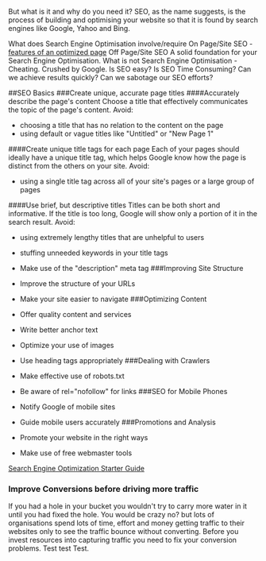 But what is it and why do you need it? SEO, as the name suggests, is the process of building and optimising your website so that it is found by search engines like Google, Yahoo and Bing. 

What does Search Engine Optimisation involve/require
On Page/Site SEO - [features of an optimized page](https://moz.com/learn/seo/on-page-factors)
Off Page/Site SEO
A solid foundation for your Search Engine Optimisation.
What is not Search Engine Optimisation - Cheating. Crushed by Google.
Is SEO easy? Is SEO Time Consuming?
Can we achieve results quickly?
Can we sabotage our SEO efforts?

##SEO Basics
###Create unique, accurate page titles
####Accurately describe the page's content
Choose a title that effectively communicates the topic of the page's content.
Avoid:
- choosing a title that has no relation to the content on the page
- using default or vague titles like "Untitled" or "New Page 1"

####Create unique title tags for each page
Each  of  your  pages  should  ideally  have  a  unique  title  tag,  which  helps  Google  know  how  the  page  is distinct from the others on your site.
Avoid:
- using a single title tag across all of your site's pages or a large group of pages

####Use brief, but descriptive titles
Titles can be both short and informative. If the title is too long, Google will show only a portion of it in the search result.
Avoid:
- using extremely lengthy titles that are unhelpful to users
- stuffing unneeded keywords in your title tags

- Make use of the "description" meta tag
###Improving Site Structure
- Improve the structure of your URLs
- Make your site easier to navigate
###Optimizing Content
- Offer quality content and services
- Write better anchor text
- Optimize your use of images
- Use heading tags appropriately
###Dealing with Crawlers
- Make effective use of robots.txt
- Be aware of rel="nofollow" for links
###SEO for Mobile Phones
- Notify Google of mobile sites
- Guide mobile users accurately
###Promotions and Analysis
- Promote your website in the right ways
- Make use of free webmaster tools

[Search Engine Optimization Starter Guide](http://static.googleusercontent.com/media/www.google.co.uk/en/uk/webmasters/docs/search-engine-optimization-starter-guide.pdf)

### Improve Conversions before driving more traffic

If you had a hole in your bucket you wouldn't try to carry more water in it until you had fixed the hole. You would be crazy no? but lots of organisations spend lots of time, effort and money getting traffic to their websites only to see the traffic bounce without converting. Before you invest resources into capturing traffic you need to fix your conversion problems.  Test test Test.